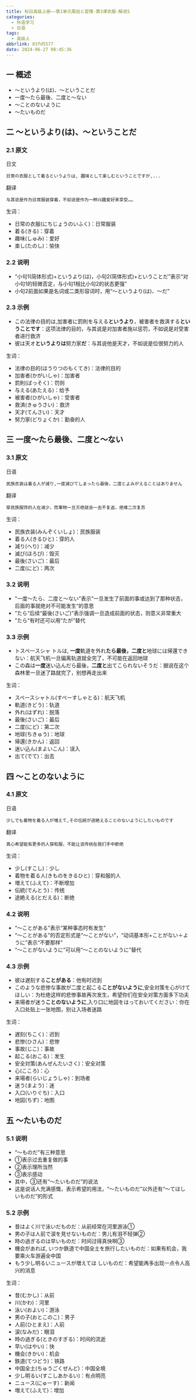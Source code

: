 ```yaml
---
title: 标日高级上册——第1单元風俗と習慣-第3课衣服-解说5
categories:
  - 外语学习
  - 日语
tags:
  - 高级上
abbrlink: 83fd5577
date: 2024-06-27 08:45:36
---
```

## 一 概述

* ～というより(は)、～ということだ
* 一度～たら最後、二度と～ない
* ～ことのないように
* ～たいものだ

<!--more-->

## 二  ～というより(は)、～ということだ

### 2.1 原文

日文

```
日常の衣服として着るというよりは, 趣味として楽しむということですが,...
```

翻译

```
与其说是作为日常服装穿着，不如说是作为一种兴趣爱好来享受……
```

生词：

* 日常の衣服(にちじょうのいふく)：日常服装
* 着る(きる)：穿着
* 趣味(しゅみ)：爱好
* 楽し(たのし)：愉快

### 2.2 说明

* “小句1(简体形式)+というより(は)，小句2(简体形式)+ということだ”表示“对小句1的轻微否定，与小句1相比小句2的状态更强”
* 小句2前面如果是名词或二类形容词时，用“～というより(は)、～だ”

### 2.3 示例

* この法律の目的は,加害者に罰則を与える**というより**，被害者を救済する**ということです**：这项法律的目的，与其说是对加害者施以惩罚，不如说是对受害者进行救济
* 彼は天オ**というよりは**努力家**だ**：与其说他是天才，不如说是位很努力的人

生词：

* 法律の目的(ほうりつのもくてき)：法律的目的
* 加害者(かがいしゃ)：加害者
* 罰則(ばっそく)：罚则
* 与える(あたえる)：给予
* 被害者(ひがいしゃ)：受害者
* 救済(きゅうさい)：救济
* 天才(てんさい)：天才
* 努力家(どりょくか)：勤奋的人

## 三 一度～たら最後、二度と～ない

### 3.1 原文

日语

```
民族衣装は着る人が減り,一度滅びてしまったら最後，二度とよみがえることはありません
```

翻译

```
穿民族服饰的人在减少，而事物一旦灭绝就会一去不复返，绝难二次复苏
```

生词：

* 民族衣装(みんぞくいしょ)：民族服装
* 着る人(きるひと)：穿的人
* 減り(へり)：减少
* 滅び(ほろび)：毁灭
* 最後(さいご)：最后
* 二度(にど)：两次

### 3.2  说明

* "一度～たら、二度と～ない"表示”一旦发生了前面的事或达到了那种状态，后面的事就绝对不可能发生“的意思
* ”たら“后续“最後(さいご)”表示强调一旦造成前面的状态，则意义非常重大
* ”たら“有时还可以用“たが”替代

### 3.3 示例

* トスペ一スシャ トルは, **一度**軌道を外れ**たら最後，二度と**地球には帰還できない：航天飞机一旦偏离轨道就全完了，不可能在返回地球
* この森は**一度**迷い込んだら最後，**二度と**出てこられないそうだ：据说在这个森林里一旦迷了路就完了，别想再走出来

生词：

* スペースシャトル(すぺーすしゃとる)：航天飞机
* 軌道(きどう)：轨道
* 外れ(はずれ)：脱落
* 最後(さいご)：最后
* 二度(にど)：第二次
* 地球(ちきゅう)：地球
* 帰還(きかん)：返回
* 迷い込ん(まよいこん)：误入
* 出て(でて)：出去

## 四 ～ことのないように

### 4.1 原文

日语

```
少しでも着物を着る人が増えて,その伝統が途絶えることのないようにしたいものです
```

翻译

```
真心希望能有更多的人穿和服，不能让该传统在我们手中断绝
```

生词：

* 少し(すこし)：少し
* 着物を着る人(きものをきるひと)：穿和服的人
* 増えて(ふえて)：不断增加
* 伝統(でんとう)：传统
* 途絶える(とだえる)：断绝

### 4.2 说明

* “～ことがある”表示“某种事态时有发生”
* “～ことがある”的否定形式是“～ことがない”，“动词基本形+ことがない＋ように”表示“不要那样”
* “～ことがないように”可以用“～ことのないように”替代

### 4.3 示例

* 彼は遅刻する**ことがある**：他有时迟到
* このような悲惨な事故が二度と起こる**ことがないように**,安全対策を心がけてほしい：为杜绝这样的悲惨事故再次发生，希望你们在安全对策方面多下功夫
* 来場者が迷う**ことのないように**,入り口に地図をはっておいてください：你在入口处贴上一张地图，别让入场者迷路

生词：

* 遅刻(ちこく)：迟到
* 悲惨(ひさん)：悲惨
* 事故(じこ)：事故
* 起こる(おこる)：发生
* 安全対策(あんぜんたいさく)：安全对策
* 心(こころ)：心
* 来場者(らいじょうしゃ)：到场者
* 迷う(まよう)：迷
* 入口(いりぐち)：入口
* 地図(ちず)：地图

## 五 ～たいものだ

### 5.1 说明

* “～ものだ”有三种意思
* ①表示过去重复做的事
* ②表示理所当然
* ③表示感动
* 其中，③还有“～たいものだ”的说法
* 这是说话人充满感慨，表示希望的用法，“～たいものだ”以外还有“～てほしいものだ”的形式

### 5.2 示例

* 昔はよく川で泳いだものだ：从前经常在河里游泳①
* 男の子は人前で涙を見せないものだ：男儿有泪不轻弹②
* 時の過ぎるのは早いものだ：时间过得真快啊③
* 機会があれば, いつか鉄道で中国全土を旅行したいものだ：如果有机会，我要乘火车游遍全中国
* もう少し明るいニュ一スが増えてほ しいものだ：希望能再多出现一点令人高兴的消息

生词：

* 昔(むかし)：从前
* 川(かわ)：河里
* 泳い(およい)：游泳
* 男の子(おとこのこ)：男子
* 人前(ひとまえ)：人前
* 涙(なみだ)：眼泪
* 時の過ぎる(ときのすぎる)：时间的流逝
* 早い(はやい)：快
* 機会(きかい)：机会
* 鉄道(てつどう)：铁路
* 中国全土(ちゅうごくぜんど)：中国全境
* 少し明るい(すこしあかるい)：有点明亮
* ニュース(にゅーす)：新闻
* 増えて(ふえて)：增加

